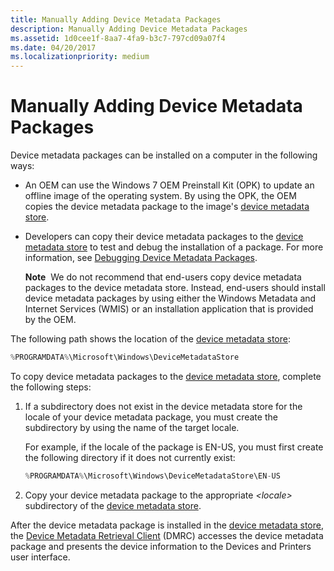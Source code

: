 ```yaml
---
title: Manually Adding Device Metadata Packages
description: Manually Adding Device Metadata Packages
ms.assetid: 1d0cee1f-8aa7-4fa9-b3c7-797cd09a07f4
ms.date: 04/20/2017
ms.localizationpriority: medium
---
```


# Manually Adding Device Metadata Packages


Device metadata packages can be installed on a computer in the following ways:

-   An OEM can use the Windows 7 OEM Preinstall Kit (OPK) to update an offline image of the operating system. By using the OPK, the OEM copies the device metadata package to the image's [device metadata store](device-metadata-store.md).

-   Developers can copy their device metadata packages to the [device metadata store](device-metadata-store.md) to test and debug the installation of a package. For more information, see [Debugging Device Metadata Packages](debugging-device-metadata-packages.md).

    **Note**  We do not recommend that end-users copy device metadata packages to the device metadata store. Instead, end-users should install device metadata packages by using either the Windows Metadata and Internet Services (WMIS) or an installation application that is provided by the OEM.

     

The following path shows the location of the [device metadata store](device-metadata-store.md):

```cpp
%PROGRAMDATA%\Microsoft\Windows\DeviceMetadataStore
```

To copy device metadata packages to the [device metadata store](device-metadata-store.md), complete the following steps:

1.  If a subdirectory does not exist in the device metadata store for the locale of your device metadata package, you must create the subdirectory by using the name of the target locale.

    For example, if the locale of the package is EN-US, you must first create the following directory if it does not currently exist:

    ```cpp
    %PROGRAMDATA%\Microsoft\Windows\DeviceMetadataStore\EN-US
    ```

2.  Copy your device metadata package to the appropriate *&lt;locale&gt;* subdirectory of the [device metadata store](device-metadata-store.md).

After the device metadata package is installed in the [device metadata store](device-metadata-store.md), the [Device Metadata Retrieval Client](device-metadata-retrieval-client.md) (DMRC) accesses the device metadata package and presents the device information to the Devices and Printers user interface.

 

 





